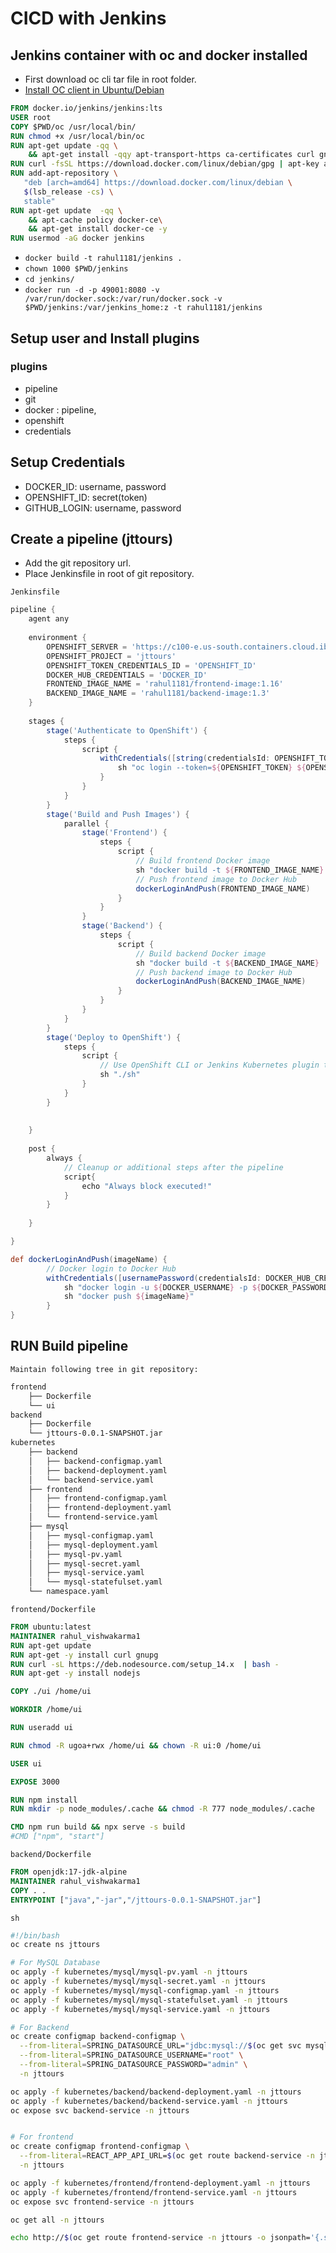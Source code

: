 # CICD with Jenkins
## Jenkins container with oc and docker installed
- First download oc cli tar file in root folder.
- [Install OC client in Ubuntu/Debian](https://gist.github.com/mehdihasan/3399998cba54bdec78deb9be4a002acb)
```Dockerfile
FROM docker.io/jenkins/jenkins:lts
USER root
COPY $PWD/oc /usr/local/bin/
RUN chmod +x /usr/local/bin/oc
RUN apt-get update -qq \
    && apt-get install -qqy apt-transport-https ca-certificates curl gnupg2 software-properties-common 
RUN curl -fsSL https://download.docker.com/linux/debian/gpg | apt-key add -
RUN add-apt-repository \
   "deb [arch=amd64] https://download.docker.com/linux/debian \
   $(lsb_release -cs) \
   stable"
RUN apt-get update  -qq \
    && apt-cache policy docker-ce\
    && apt-get install docker-ce -y
RUN usermod -aG docker jenkins
```
- `docker build -t rahul1181/jenkins .`
- `chown 1000 $PWD/jenkins`
- `cd jenkins/`
- `docker run -d -p 49001:8080 -v /var/run/docker.sock:/var/run/docker.sock -v $PWD/jenkins:/var/jenkins_home:z -t rahul1181/jenkins`


## Setup user and Install plugins
### plugins
- pipeline
- git
- docker : pipeline, 
- openshift
- credentials

## Setup Credentials
- DOCKER_ID: username, password
- OPENSHIFT_ID: secret(token)
- GITHUB_LOGIN: username, password

## Create a pipeline (jttours)
- Add the git repository url.
- Place Jenkinsfile in root of git repository.

`Jenkinsfile`
```groovy 
pipeline {
    agent any
 
    environment {
        OPENSHIFT_SERVER = 'https://c100-e.us-south.containers.cloud.ibm.com:30954'
        OPENSHIFT_PROJECT = 'jttours'
        OPENSHIFT_TOKEN_CREDENTIALS_ID = 'OPENSHIFT_ID'
        DOCKER_HUB_CREDENTIALS = 'DOCKER_ID'
        FRONTEND_IMAGE_NAME = 'rahul1181/frontend-image:1.16'
        BACKEND_IMAGE_NAME = 'rahul1181/backend-image:1.3'
    }
 
    stages {
        stage('Authenticate to OpenShift') {
            steps {
                script {
                    withCredentials([string(credentialsId: OPENSHIFT_TOKEN_CREDENTIALS_ID, variable: 'OPENSHIFT_TOKEN')]) {
                        sh "oc login --token=${OPENSHIFT_TOKEN} ${OPENSHIFT_SERVER}"
                    }
                }
            }
        }
        stage('Build and Push Images') {
            parallel {
                stage('Frontend') {
                    steps {
                        script {
                            // Build frontend Docker image
                            sh "docker build -t ${FRONTEND_IMAGE_NAME} ./frontend"
                            // Push frontend image to Docker Hub
                            dockerLoginAndPush(FRONTEND_IMAGE_NAME)
                        }
                    }
                }
                stage('Backend') {
                    steps {
                        script {
                            // Build backend Docker image
                            sh "docker build -t ${BACKEND_IMAGE_NAME} ./backend"
                            // Push backend image to Docker Hub
                            dockerLoginAndPush(BACKEND_IMAGE_NAME)
                        }
                    }
                }
            }
        }
        stage('Deploy to OpenShift') {
            steps {
                script {
                    // Use OpenShift CLI or Jenkins Kubernetes plugin to deploy
                    sh "./sh"
                }
            }
        }
 
        
    }
 
    post {
        always {
            // Cleanup or additional steps after the pipeline
            script{
                echo "Always block executed!"
            }
        }
    
    }

}

def dockerLoginAndPush(imageName) {
        // Docker login to Docker Hub
        withCredentials([usernamePassword(credentialsId: DOCKER_HUB_CREDENTIALS, usernameVariable: 'DOCKER_USERNAME', passwordVariable: 'DOCKER_PASSWORD')]) {
            sh "docker login -u ${DOCKER_USERNAME} -p ${DOCKER_PASSWORD}"
            sh "docker push ${imageName}"
        }
}

```

## RUN Build pipeline


`Maintain following tree in git repository:`
```bash
frontend
    ├── Dockerfile
    └── ui
backend
    ├── Dockerfile
    └── jttours-0.0.1-SNAPSHOT.jar
kubernetes
    ├── backend
    │   ├── backend-configmap.yaml
    │   ├── backend-deployment.yaml
    │   └── backend-service.yaml
    ├── frontend
    │   ├── frontend-configmap.yaml
    │   ├── frontend-deployment.yaml
    │   └── frontend-service.yaml
    ├── mysql
    │   ├── mysql-configmap.yaml
    │   ├── mysql-deployment.yaml
    │   ├── mysql-pv.yaml
    │   ├── mysql-secret.yaml
    │   ├── mysql-service.yaml
    │   └── mysql-statefulset.yaml
    └── namespace.yaml
```
`frontend/Dockerfile`
```Dockerfile
FROM ubuntu:latest
MAINTAINER rahul_vishwakarma1
RUN apt-get update
RUN apt-get -y install curl gnupg
RUN curl -sL https://deb.nodesource.com/setup_14.x  | bash -
RUN apt-get -y install nodejs

COPY ./ui /home/ui

WORKDIR /home/ui

RUN useradd ui

RUN chmod -R ugoa+rwx /home/ui && chown -R ui:0 /home/ui

USER ui

EXPOSE 3000

RUN npm install
RUN mkdir -p node_modules/.cache && chmod -R 777 node_modules/.cache

CMD npm run build && npx serve -s build
#CMD ["npm", "start"]
```
`backend/Dockerfile`
```Dockerfile
FROM openjdk:17-jdk-alpine
MAINTAINER rahul_vishwakarma1
COPY . .
ENTRYPOINT ["java","-jar","/jttours-0.0.1-SNAPSHOT.jar"]
```
`sh`
```bash
#!/bin/bash
oc create ns jttours

# For MySQL Database
oc apply -f kubernetes/mysql/mysql-pv.yaml -n jttours
oc apply -f kubernetes/mysql/mysql-secret.yaml -n jttours
oc apply -f kubernetes/mysql/mysql-configmap.yaml -n jttours
oc apply -f kubernetes/mysql/mysql-statefulset.yaml -n jttours
oc apply -f kubernetes/mysql/mysql-service.yaml -n jttours

# For Backend
oc create configmap backend-configmap \
  --from-literal=SPRING_DATASOURCE_URL="jdbc:mysql://$(oc get svc mysql-service -n jttours -o jsonpath='{.spec.clusterIP}')/jttoursdb" \
  --from-literal=SPRING_DATASOURCE_USERNAME="root" \
  --from-literal=SPRING_DATASOURCE_PASSWORD="admin" \
  -n jttours

oc apply -f kubernetes/backend/backend-deployment.yaml -n jttours
oc apply -f kubernetes/backend/backend-service.yaml -n jttours
oc expose svc backend-service -n jttours


# For frontend
oc create configmap frontend-configmap \
  --from-literal=REACT_APP_API_URL=$(oc get route backend-service -n jttours -o jsonpath='{.spec.host}')\
  -n jttours

oc apply -f kubernetes/frontend/frontend-deployment.yaml -n jttours
oc apply -f kubernetes/frontend/frontend-service.yaml -n jttours
oc expose svc frontend-service -n jttours

oc get all -n jttours

echo http://$(oc get route frontend-service -n jttours -o jsonpath='{.spec.host}')
```
